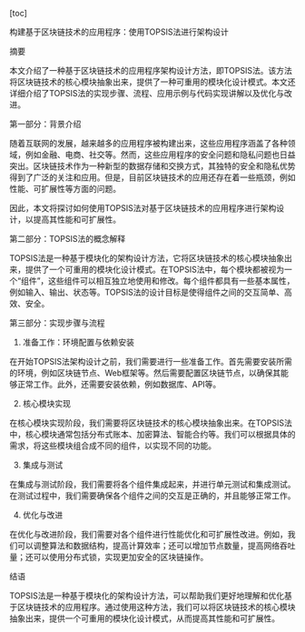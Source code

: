 
[toc]                    
                
                
构建基于区块链技术的应用程序：使用TOPSIS法进行架构设计

摘要

本文介绍了一种基于区块链技术的应用程序架构设计方法，即TOPSIS法。该方法将区块链技术的核心模块抽象出来，提供了一种可重用的模块化设计模式。本文还详细介绍了TOPSIS法的实现步骤、流程、应用示例与代码实现讲解以及优化与改进。

第一部分：背景介绍

随着互联网的发展，越来越多的应用程序被构建出来，这些应用程序涵盖了各种领域，例如金融、电商、社交等。然而，这些应用程序的安全问题和隐私问题也日益突出。区块链技术作为一种新型的数据存储和交换方式，其独特的安全和隐私优势得到了广泛的关注和应用。但是，目前区块链技术的应用还存在着一些瓶颈，例如性能、可扩展性等方面的问题。

因此，本文将探讨如何使用TOPSIS法对基于区块链技术的应用程序进行架构设计，以提高其性能和可扩展性。

第二部分：TOPSIS法的概念解释

TOPSIS法是一种基于模块化的架构设计方法，它将区块链技术的核心模块抽象出来，提供了一个可重用的模块化设计模式。在TOPSIS法中，每个模块都被视为一个“组件”，这些组件可以相互独立地使用和修改。每个组件都具有一些基本属性，例如输入、输出、状态等。TOPSIS法的设计目标是使得组件之间的交互简单、高效、安全。

第三部分：实现步骤与流程

1. 准备工作：环境配置与依赖安装

在开始TOPSIS法架构设计之前，我们需要进行一些准备工作。首先需要安装所需的环境，例如区块链节点、Web框架等。然后需要配置区块链节点，以确保其能够正常工作。此外，还需要安装依赖，例如数据库、API等。

2. 核心模块实现

在核心模块实现阶段，我们需要将区块链技术的核心模块抽象出来。在TOPSIS法中，核心模块通常包括分布式账本、加密算法、智能合约等。我们可以根据具体的需求，将这些模块组合成不同的组件，以实现不同的功能。

3. 集成与测试

在集成与测试阶段，我们需要将各个组件集成起来，并进行单元测试和集成测试。在测试过程中，我们需要确保各个组件之间的交互是正确的，并且能够正常工作。

4. 优化与改进

在优化与改进阶段，我们需要对各个组件进行性能优化和可扩展性改进。例如，我们可以调整算法和数据结构，提高计算效率；还可以增加节点数量，提高网络吞吐量；还可以使用分布式锁，实现更加安全的区块链操作。

结语

TOPSIS法是一种基于模块化的架构设计方法，可以帮助我们更好地理解和优化基于区块链技术的应用程序。通过使用这种方法，我们可以将区块链技术的核心模块抽象出来，提供一个可重用的模块化设计模式，从而提高其性能和可扩展性。

